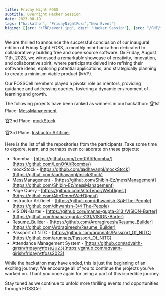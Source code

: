 ```yaml
---
title: Friday Night FOSS
subtitle: Overnight Hacker Session 
date: 2023-08-19
tags: ["hackathon", "FridayNightFoss","New Event"]
bigimg: [{src: "/FNF/event.jpg", desc: "Hacker Session"}, {src: "/FNF/finale.jpg", desc: "Concluding"}
---
```


We are thrilled to announce the successful conclusion of our inaugural edition of Friday Night FOSS, a monthly mini-hackathon dedicated to collaboratively building free and open-source software. On Friday, August 11th, 2023, we witnessed a remarkable showcase of creativity, innovation, and collaborative spirit, where  participants delved into refining their software ideas, exploring potential applications, and strategically planning to create a minimum viable product (MVP). 

Our FOSSCell members played a pivotal role as mentors, providing guidance and addressing queries, fostering a dynamic environment of learning and growth. 

The following projects have been ranked as winners in our hackathon:
🏆1st Place: [MessManagement](https://github.com/Shibin-Ez/messManagement)

🏆2nd Place: [mockStock](https://github.com/aadhavanpl/mockStock)

🏆3rd Place: [Instructor Artificiel](https://github.com/dhwanish-3/4-The-People)

Here is the list of all the repositories from the participants. Take some time to explore, learn, and perhaps even collaborate on these projects:

- Roomba - [https://github.com/LenOfAl/Roomba/](https://github.com/LenOfAl/Roomba/)
- mockStock - [https://github.com/aadhavanpl/mockStock](https://github.com/aadhavanpl/mockStock)
- MessManagement - [https://github.com/Shibin-Ez/messManagement](https://github.com/Shibin-Ez/messManagement)
- Page Query - [https://github.com/AltoTenor/WebDigest](https://github.com/AltoTenor/WebDigest)
- Instructor Artificiel - [https://github.com/dhwanish-3/4-The-People](https://github.com/dhwanish-3/4-The-People)
- VISION-Barter - [https://github.com/manas-gupta-3131/VISION-Barter](https://github.com/manas-gupta-3131/VISION-Barter)
- Resume_Builder - [https://github.com/Ardragireesh/Resume_Builder](https://github.com/Ardragireesh/Resume_Builder)
- Passport of NITC - [https://github.com/arunnats/Passport_Of_NITC](https://github.com/arunnats/Passport_Of_NITC)
- Attendance Management System - [https://github.com/advaith-girish/fridaynytfoss2023](https://github.com/advaith-girish/fridaynytfoss2023)

While the hackathon may have ended, this is just the beginning of an exciting journey. We encourage all of you to continue the projects you've worked on. Thank you once again for being a part of this incredible journey.

Stay tuned as we continue to unfold more thrilling events and opportunities through FOSSCell. 

